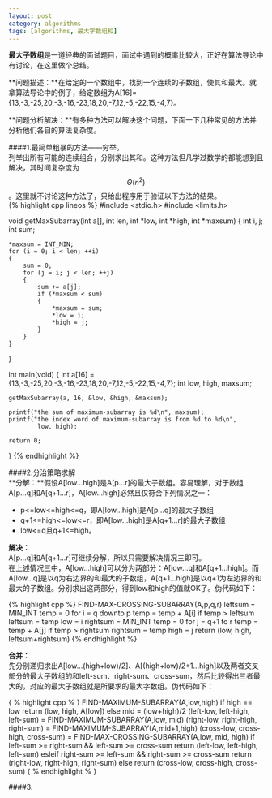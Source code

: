 ```yaml
---
layout: post
category: algorithms
tags: [algorithms, 最大字数组和]
---
```


**最大子数组**是一道经典的面试题目，面试中遇到的概率比较大，正好在算法导论中有讨论，在这里做个总结。    

**问题描述：**在给定的一个数组中，找到一个连续的子数组，使其和最大。就拿算法导论中的例子，给定数组为A[16]={13,-3,-25,20,-3,-16,-23,18,20,-7,12,-5,-22,15,-4,7}。

**问题分析解决：**有多种方法可以解决这个问题，下面一下几种常见的方法并分析他们各自的算法复杂度。

####1.最简单粗暴的方法——穷举。    
列举出所有可能的连续组合，分别求出其和。这种方法但凡学过数学的都能想到且解决，其时间复杂度为$$\Theta(n^2)$$。这里就不讨论这种方法了，只给出程序用于验证以下方法的结果。    
{% highlight cpp lineos %}
#include <stdio.h>
#include <limits.h>

void getMaxSubarray(int a[], int len, int *low, int *high, int *maxsum)
{
    int i, j;
    int sum;
    
    *maxsum = INT_MIN;
    for (i = 0; i < len; ++i)
    {
        sum = 0;
        for (j = i; j < len; ++j)
        {
            sum += a[j];
            if (*maxsum < sum)
            {
                *maxsum = sum;
                *low = i; 
                *high = j;
            }
        }
    }
}

int main(void)
{
    int a[16] = {13,-3,-25,20,-3,-16,-23,18,20,-7,12,-5,-22,15,-4,7};
    int low, high, maxsum;

    getMaxSubarray(a, 16, &low, &high, &maxsum);

    printf("the sum of maximum-subarray is %d\n", maxsum);
    printf("the index word of maximum-subarray is from %d to %d\n",
            low, high);

    return 0;
}
{% endhighlight %}

####2.分治策略求解    
**分解：**假设A[low...high]是A[p...r]的最大子数组。容易理解，对于数组A[p...q]和A[q+1...r]，A[low...high]必然且仅符合下列情况之一：    

- p<=low<=high<=q，即A[low...high]是A[p...q]的最大子数组    
- q+1<=high<=low<=r，即A[low...high]是A[q+1...r]的最大子数组    
- low<=q且q+1<=high。    

**解决：**    
A[p...q]和A[q+1...r]可继续分解，所以只需要解决情况三即可。    
在上述情况三中，A[low...high]可以分为两部分：A[low...q]和A[q+1...high]。而A[low...q]是以q为右边界的和最大的子数组，A[q+1...high]是以q+1为左边界的和最大的子数组。分别求出这两部分，得到low和high的值就OK了。伪代码如下：    

{% highlight cpp %}
FIND-MAX-CROSSING-SUBARRAY(A,p,q,r)
    leftsum = MIN_INT
    temp = 0
    for i = q downto p
        temp = temp + A[i]
        if temp > leftsum
            leftsum = temp
            low = i
    rightsum = MIN_INT
    temp = 0
    for j = q+1 to r
        temp = temp + A[j]
        if temp > rightsum
            rightsum = temp
            high = j
    return (low, high, leftsum+rightsum)
{% endhighlight %}

**合并：**    
先分别递归求出A[low...(high+low)/2]、A[(high+low)/2+1...high]以及两者交叉部分的最大子数组的和left-sum、right-sum、cross-sum，然后比较得出三者最大的，对应的最大子数组就是所要求的最大字数组。伪代码如下：

{ % highlight cpp % }
FIND-MAXIMUM-SUBARRAY(A,low,high)
    if high == low
        return (low, high, A[low])
    else mid = (low+high)/2
        (left-low, left-high, left-sum) = FIND-MAXIMUM-SUBARRAY(A,low, mid)
        (right-low, right-high, right-sum) = FIND-MAXIMUM-SUBARRAY(A,mid+1,high)
        (cross-low, cross-high, cross-sum) = FIND-MAX-CROSSING-SUBARRAY(A,low, mid, high)
    if left-sum >= right-sum && left-sum >= cross-sum
        return (left-low, left-high, left-sum)
    esleif right-sum >= left-sum && right-sum >= cross-sum
        return (right-low, right-high, right-sum)
    else
        return (cross-low, cross-high, cross-sum)
{ % endhighlight % }

####3.
